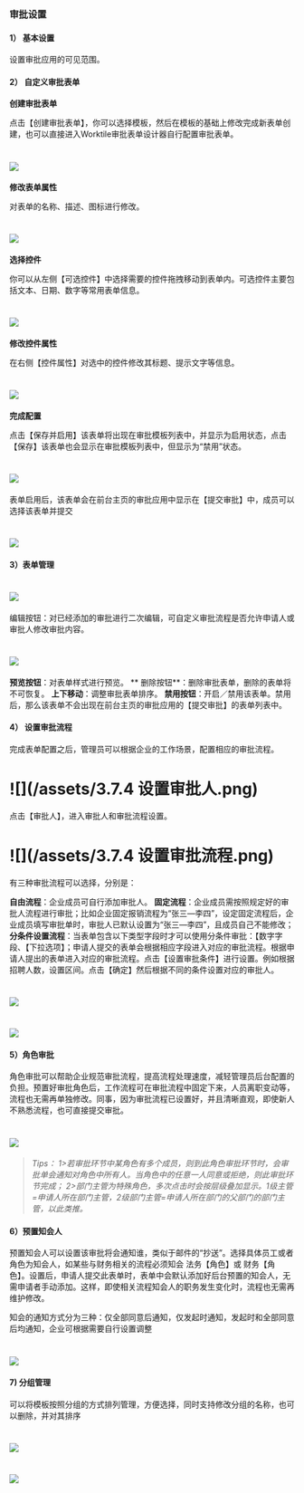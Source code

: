 ###  审批设置
#### 1） 基本设置

设置审批应用的可见范围。

#### 2） 自定义审批表单

**创建审批表单**

点击【创建审批表单】，你可以选择模板，然后在模板的基础上修改完成新表单创建，也可以直接进入Worktile审批表单设计器自行配置审批表单。

# ![](/assets/3.7.2自定义审批表单.png)

**修改表单属性**

对表单的名称、描述、图标进行修改。

# ![](/assets/3.7.2修改表单属性.png)

**选择控件**

你可以从左侧【可选控件】中选择需要的控件拖拽移动到表单内。可选控件主要包括文本、日期、数字等常用表单信息。

# ![](/assets/3.7.2选择控件.png)

**修改控件属性**

在右侧【控件属性】对选中的控件修改其标题、提示文字等信息。

# ![](/assets/3.7.4修改控件属性.png)

**完成配置**

点击【保存并启用】该表单将出现在审批模板列表中，并显示为启用状态，点击【保存】该表单也会显示在审批模板列表中，但显示为“禁用”状态。

# ![](/assets/3.7.5完成设置保存.png)

表单启用后，该表单会在前台主页的审批应用中显示在【提交审批】中，成员可以选择该表单并提交

# ![](/assets/3.7.5.2发起审批.png)

#### 3）表单管理

# ![](/assets/3.7.6表单管理.png)

编辑按钮：对已经添加的审批进行二次编辑，可自定义审批流程是否允许申请人或审批人修改审批内容。

# ![](/assets/3.7.5编辑按钮.png)


**预览按钮**：对表单样式进行预览。
** 删除按钮**：删除审批表单，删除的表单将不可恢复。
**上下移动**：调整审批表单排序。
**禁用按钮**：开启／禁用该表单。禁用后，那么该表单不会出现在前台主页的审批应用的【提交审批】的表单列表中。

#### 4） 设置审批流程

完成表单配置之后，管理员可以根据企业的工作场景，配置相应的审批流程。

# ![](/assets/3.7.4 设置审批人.png)
点击【审批人】，进入审批人和审批流程设置。

# ![](/assets/3.7.4 设置审批流程.png)

有三种审批流程可以选择，分别是：

**自由流程**：企业成员可自行添加审批人。
**固定流程**：企业成员需按照规定好的审批人流程进行审批；比如企业固定报销流程为“张三—李四”，设定固定流程后，企业成员填写审批单时，审批人已默认设置为“张三—李四”，且成员自己不能修改；
**分条件设置流程**：当表单包含以下类型字段时才可以使用分条件审批：【数字字段、【下拉选项】；申请人提交的表单会根据相应字段进入对应的审批流程。根据申请人提出的表单进入对应的审批流程。点击【设置审批条件】进行设置。例如根据招聘人数，设置区间。点击【确定】然后根据不同的条件设置对应的审批人。

# ![](/assets/3.7.6设置审批条件.png)

# ![](/assets/3.7.6添加审批人.png)

#### 5）角色审批

角色审批可以帮助企业规范审批流程，提高流程处理速度，减轻管理员后台配置的负担。预置好审批角色后，工作流程可在审批流程中固定下来，人员离职变动等，流程也无需再单独修改。同事，因为审批流程已设置好，并且清晰直观，即使新人不熟悉流程，也可直接提交审批。

# ![](/assets/3.7.6审批角色.png)

> _Tips：
1>若审批环节中某角色有多个成员，则到此角色审批环节时，会审批单会通知对角色中所有人。当角色中的任意一人同意或拒绝，则此审批环节完成；
2>部门主管为特殊角色，多次点击时会按层级叠加显示。1级主管=申请人所在部门主管，2级部门主管=申请人所在部门的父部门的部门主管，以此类推。_

#### 6）预置知会人

预置知会人可以设置该审批将会通知谁，类似于邮件的“抄送”。选择具体员工或者角色为知会人，如某些与财务相关的流程必须知会 法务【角色】或 财务【角色】。设置后，申请人提交此表单时，表单中会默认添加好后台预置的知会人，无需申请者手动添加。这样，即使相关流程知会人的职务发生变化时，流程也无需再维护修改。

知会的通知方式分为三种：仅全部同意后通知，仅发起时通知，发起时和全部同意后均通知，企业可根据需要自行设置调整
# ![](/assets/3.7.6知会人设置.png)

#### 7) 分组管理

可以将模板按照分组的方式排列管理，方便选择，同时支持修改分组的名称，也可以删除，并对其排序
# ![](/assets/3.7.7添加分组.png)
# ![](/assets/3.7.7修改分组.png)





